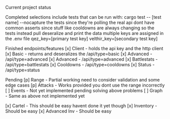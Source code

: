 Current project status

Completed selections include tests that can be run with:
cargo test -- [test name] --nocapture
the tests since they're polling the real api dont have common asserts since stuff like cooldowns are always changing
so the tests instead pull deseralize and print the data multiple keys are assigned in the .env file
qez_key=[primary test key]
velthir_key=[secondary test key]

Finished endpoints/features
[x] Client    - holds the api key and the http client
[x] Basic     - returns and deseralizes the /api/type=basic
[x] Advanced  - /api/type=advanced
[x] Advanced  - /api/type=advanced
[x] Battlestats - /api/type=battlestats
[x] Cooldowns   - /api/type=cooldowns
[x] Status      - /api/type=status

Pending 
[p] Range   - Partial working need to consider validation and some edge cases
[p] Attacks - Works provided you dont use the range incorrectly
[ ] Events  - Not yet implemented pending solving above problems
[ ] Graph   - Same as above not implemented yet

[x] Cartel       - This should be easy havent done it yet though
[x] Inventory    - Should be easy
[x] Advanced Inv - Should be easy
